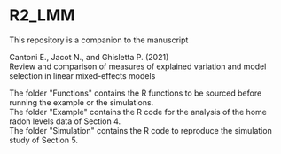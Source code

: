 # R2_LMM

This repository is a companion to the manuscript

Cantoni E., Jacot N., and Ghisletta P. (2021)  
Review and comparison of measures of explained variation and model selection in linear mixed-effects models                                  
     
The folder "Functions" contains the R functions to be sourced before running the example or the simulations.     
The folder "Example" contains the R code for the analysis of the home radon levels data of Section 4.  
The folder "Simulation" contains the R code to reproduce the simulation study of Section 5.
